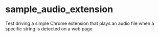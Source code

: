 # sample_audio_extension
Test driving a simple Chrome extension that plays an audio file when a specific string is detected on a web page

